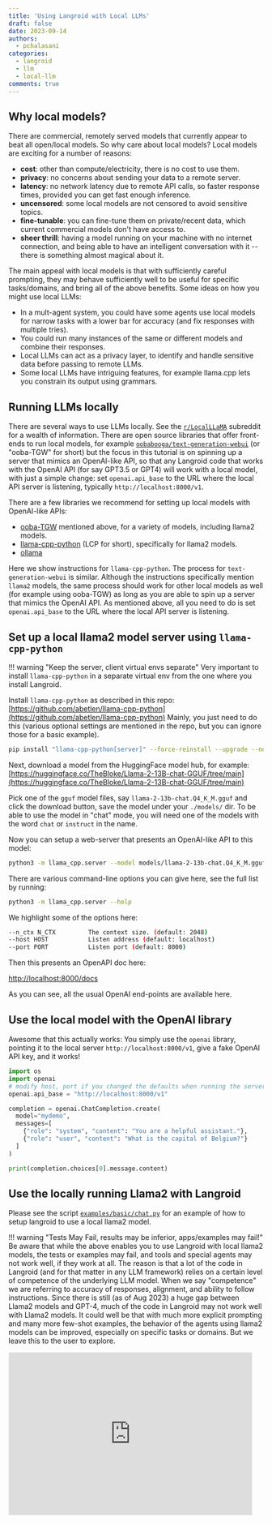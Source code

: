 ```yaml
---
title: 'Using Langroid with Local LLMs'
draft: false
date: 2023-09-14
authors: 
  - pchalasani
categories:
  - langroid
  - llm
  - local-llm
comments: true
---
```

## Why local models?
There are commercial, remotely served models that currently appear to beat all open/local
models. So why care about local models? Local models are exciting for a number of reasons:

<!-- more -->

- **cost**: other than compute/electricity, there is no cost to use them.
- **privacy**: no concerns about sending your data to a remote server.
- **latency**: no network latency due to remote API calls, so faster response times, provided you can get fast enough inference.
- **uncensored**: some local models are not censored to avoid sensitive topics.
- **fine-tunable**: you can fine-tune them on private/recent data, which current commercial models don't have access to.
- **sheer thrill**: having a model running on your machine with no internet connection,
  and being able to have an intelligent conversation with it -- there is something almost magical about it.

The main appeal with local models is that with sufficiently careful prompting,
they may behave sufficiently well to be useful for specific tasks/domains,
and bring all of the above benefits. Some ideas on how you might use local LLMs:

- In a mult-agent system, you could have some agents use local models for narrow 
  tasks with a lower bar for accuracy (and fix responses with multiple tries).
- You could run many instances of the same or different models and combine their responses.
- Local LLMs can act as a privacy layer, to identify and handle sensitive data before passing to remote LLMs.
- Some local LLMs have intriguing features, for example llama.cpp lets you 
  constrain its output using grammars.

## Running LLMs locally

There are several ways to use LLMs locally. See the [`r/LocalLLaMA`](https://www.reddit.com/r/LocalLLaMA/comments/11o6o3f/how_to_install_llama_8bit_and_4bit/) subreddit for
a wealth of information. There are open source libraries that offer front-ends
to run local models, for example [`oobabooga/text-generation-webui`](https://github.com/oobabooga/text-generation-webui)
(or "ooba-TGW" for short) but the focus in this tutorial is on spinning up a
server that mimics an OpenAI-like API, so that any Langroid code that works with
the OpenAI API (for say GPT3.5 or GPT4) will work with a local model,
with just a simple change: set `openai.api_base` to the URL where the local API
server is listening, typically `http://localhost:8000/v1`.

There are a few libraries we recommend for setting up local models with OpenAI-like APIs:

- [ooba-TGW](https://github.com/oobabooga/text-generation-webui) mentioned above, for a variety of models, including llama2 models.
- [llama-cpp-python](https://github.com/abetlen/llama-cpp-python) (LCP for short), specifically for llama2 models.
- [ollama](https://github.com/jmorganca/ollama)


Here we show instructions for `llama-cpp-python`. The process for `text-generation-webui` is similar.
Although the instructions specifically mention `llama2` models,
the same process should work for other local models as well (for example using ooba-TGW)
as long as you are able to spin up a server that mimics the OpenAI API.
As mentioned above, all you need to do is set `openai.api_base` to the URL where the local API
server is listening.

## Set up a local llama2 model server using `llama-cpp-python`

!!! warning "Keep the server, client virtual envs separate"
    Very important to install `llama-cpp-python` in a separate virtual env
    from the one where you install Langroid.

Install `llama-cpp-python` as described in this repo:
[https://github.com/abetlen/llama-cpp-python](https://github.com/abetlen/llama-cpp-python)
Mainly, you just need to do this (various optional settings are mentioned in
the repo, but you can ignore those for a basic example).

```bash
pip install "llama-cpp-python[server]" --force-reinstall --upgrade --no-cache-dir
```

Next, download a model from the HuggingFace model hub, for example:
[https://huggingface.co/TheBloke/Llama-2-13B-chat-GGUF/tree/main](https://huggingface.co/TheBloke/Llama-2-13B-chat-GGUF/tree/main)

Pick one of the `gguf` model files, say `llama-2-13b-chat.Q4_K_M.gguf` and click
the download button, save the model under your `./models/` dir.
To be able to use the model in "chat" mode, you will need one of the models
with the word `chat` or `instruct` in the name.

Now you can setup a web-server that presents an OpenAI-like API to this model:

```bash
python3 -m llama_cpp.server --model models/llama-2-13b-chat.Q4_K_M.gguf 
```
There are various command-line options you can give here, see the full list
by running:
```bash
python3 -m llama_cpp.server --help
```
We highlight some of the options here:
```bash
--n_ctx N_CTX         The context size. (default: 2048)
--host HOST           Listen address (default: localhost)
--port PORT           Listen port (default: 8000)
```
Then this presents an OpenAPI doc here:

[http://localhost:8000/docs](http://localhost:8000/docs)

As you can see, all the usual OpenAI end-points are available here.

## Use the local model with the OpenAI library

Awesome that this actually works: You simply use the `openai` library,
pointing it to the local server `http://localhost:8000/v1`,
give a fake OpenAI API key, and it works!

```python
import os
import openai
# modify host, port if you changed the defaults when running the server
openai.api_base = "http://localhost:8000/v1"

completion = openai.ChatCompletion.create(
  model="mydemo",
  messages=[
    {"role": "system", "content": "You are a helpful assistant."},
    {"role": "user", "content": "What is the capital of Belgium?"}
  ]
)

print(completion.choices[0].message.content)
```

## Use the locally running Llama2 with Langroid

Please see the script
[`examples/basic/chat.py`](https://github.com/langroid/langroid/blob/main/examples/basic/chat.py)
for an example of how to setup langroid to use a local llama2 model.


!!! warning "Tests May Fail, results may be inferior, apps/examples may fail!"
    Be aware that while the above enables you to use Langroid with local llama2 models,
    the tests or examples may fail, and tools and special agents may not work well,
    if they work at all. The reason is that a lot of the code in Langroid (and for that
    matter in any LLM framework) relies on a certain level of competence of the underlying
    LLM model. When we say "competence" we are referring to accuracy of responses, alignment,
    and ability to follow instructions. Since there is still (as of Aug 2023) a huge gap between Llama2 models
    and GPT-4, much of the code in Langroid may not work well with Llama2 models.
    It could well be that with much more explicit prompting and many more few-shot examples,
    the behavior of the agents using llama2 models can be improved, especially on specific tasks or domains.
    But we leave this to the user to explore.



<iframe src="https://langroid.substack.com/embed" width="480" height="320" style="border:1px solid #EEE; background:white;" frameborder="0" scrolling="no"></iframe>



